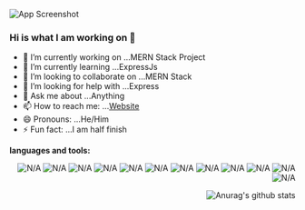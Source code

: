 

![App Screenshot](https://cdn.dribbble.com/users/1201592/screenshots/9078494/media/422a760a51cef7de2fa3db9daf697853.gif)
### Hi is what I am working on 👋


- 🔭 I’m currently working on ...MERN Stack Project
- 🌱 I’m currently learning ...ExpressJs
- 👯 I’m looking to collaborate on ...MERN Stack
- 🤔 I’m looking for help with ...Express
- 💬 Ask me about ...Anything
- 📫 How to reach me: ...[Website](https://kamalgupta97.github.io/kamal_portfolio/)
- 😄 Pronouns: ...He/Him
- ⚡ Fun fact: ...I am half finish


**languages and tools:**  
<div align="right">
<img src="https://img.icons8.com/color/48/000000/nodejs.png" alt="N/A"/>
<img src="https://img.icons8.com/color/48/000000/javascript--v1.png" alt="N/A"/>
<img src="https://img.icons8.com/color/48/000000/html-5.png" alt="N/A"/>
<img src="https://img.icons8.com/color/48/000000/css3.png" alt="N/A"/>
<img src="https://img.icons8.com/ios-filled/50/000000/stripe.png" alt="N/A"/>
<img src="https://img.icons8.com/color/48/000000/heroku.png" alt="N/A"/>
<img src="https://img.icons8.com/color/48/000000/redux.png" alt="N/A"/>
<img src="https://img.icons8.com/ios-filled/50/000000/mysql.png" alt="N/A"/>
<img src="https://img.icons8.com/color/50/000000/mongodb.png" alt="N/A"/>
<img src="https://img.icons8.com/color/48/000000/material-ui.png" alt="N/A"/>
<img src="https://img.icons8.com/color/48/000000/git.png" alt="N/A"/>
 <img src="https://img.icons8.com/color/48/000000/python--v1.png" alt="N/A"/>

<div>

![Anurag's github stats](https://github-readme-stats.vercel.app/api?username=kamalgupta97)






